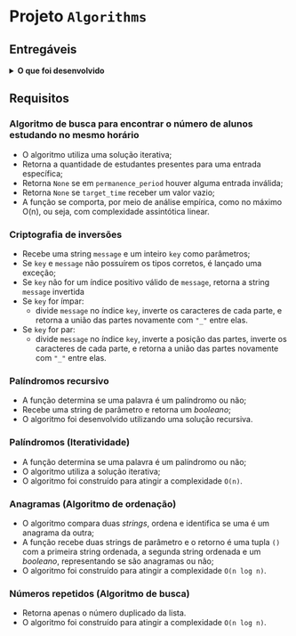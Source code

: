 # Projeto `Algorithms`

## Entregáveis

<details>
  <summary><strong>O que foi desenvolvido</strong></summary>

- O projeto traz o desafio de otimizar algoritmos desenvolvendo a capacidade de implementar soluções diferentes para diversos problemas do dia a dia!
  
- Habilidades desenvolvidas:
  - Lógica de programação;
  - Capacidade de interpretação de problemas;
  - Capacidade de interpretação de um código legado;
  - Capacidade de otimizar a resolução de problemas;
  - Otimização de algoritmos.

</details>

## Requisitos

### Algoritmo de busca para encontrar o número de alunos estudando no mesmo horário

- O algoritmo utiliza uma solução iterativa;
- Retorna a quantidade de estudantes presentes para uma entrada específica;
- Retorna `None` se em `permanence_period` houver alguma entrada inválida;
- Retorna `None` se  `target_time` receber um valor vazio;
- A função se comporta, por meio de análise empírica, como no máximo O(n), ou seja, com complexidade assintótica linear.

### Criptografia de inversões

- Recebe uma string `message` e um inteiro `key` como parâmetros;
- Se `key` e `message` não possuírem os tipos corretos, é lançado uma exceção;
- Se `key` não for um índice positivo válido de `message`, retorna a string `message` invertida
- Se `key` for ímpar:
  - divide `message` no índice `key`, inverte os caracteres de cada parte, e retorna a união das partes novamente com `"_"` entre elas.
- Se `key` for par:
  - divide `message` no índice `key`, inverte a posição das partes, inverte os caracteres de cada parte, e retorna a união das partes novamente com `"_"` entre elas.

### Palíndromos recursivo

- A função determina se uma palavra é um palíndromo ou não;
- Recebe uma string de parâmetro e retorna um _booleano_;
- O algoritmo foi desenvolvido utilizando uma solução recursiva.

### Palíndromos (Iteratividade)

- A função determina se uma palavra é um palíndromo ou não;
- O algoritmo utiliza a solução iterativa;
- O algoritmo foi construído para atingir a complexidade `O(n)`.

### Anagramas (Algoritmo de ordenação)

- O algoritmo compara duas _strings_, ordena e identifica se uma é um anagrama da outra;
- A função recebe duas strings de parâmetro e o retorno é uma tupla `()` com a primeira string ordenada, a segunda string ordenada e um _booleano_, representando se são anagramas ou não;
- O algoritmo foi construído para atingir a complexidade `O(n log n)`.

### Números repetidos (Algoritmo de busca)

- Retorna apenas o número duplicado da lista.
- O algoritmo foi construído para atingir a complexidade `O(n log n)`.
